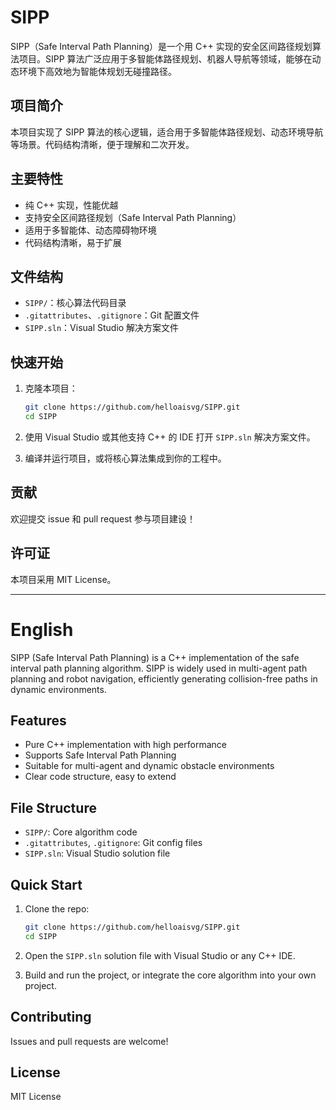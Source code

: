 # SIPP

SIPP（Safe Interval Path Planning）是一个用 C++ 实现的安全区间路径规划算法项目。SIPP 算法广泛应用于多智能体路径规划、机器人导航等领域，能够在动态环境下高效地为智能体规划无碰撞路径。

## 项目简介

本项目实现了 SIPP 算法的核心逻辑，适合用于多智能体路径规划、动态环境导航等场景。代码结构清晰，便于理解和二次开发。

## 主要特性

- 纯 C++ 实现，性能优越
- 支持安全区间路径规划（Safe Interval Path Planning）
- 适用于多智能体、动态障碍物环境
- 代码结构清晰，易于扩展

## 文件结构

- `SIPP/`：核心算法代码目录
- `.gitattributes`、`.gitignore`：Git 配置文件
- `SIPP.sln`：Visual Studio 解决方案文件

## 快速开始

1. 克隆本项目：

   ```bash
   git clone https://github.com/helloaisvg/SIPP.git
   cd SIPP
   ```

2. 使用 Visual Studio 或其他支持 C++ 的 IDE 打开 `SIPP.sln` 解决方案文件。

3. 编译并运行项目，或将核心算法集成到你的工程中。

## 贡献

欢迎提交 issue 和 pull request 参与项目建设！

## 许可证

本项目采用 MIT License。

---

# English

SIPP (Safe Interval Path Planning) is a C++ implementation of the safe interval path planning algorithm. SIPP is widely used in multi-agent path planning and robot navigation, efficiently generating collision-free paths in dynamic environments.

## Features

- Pure C++ implementation with high performance
- Supports Safe Interval Path Planning
- Suitable for multi-agent and dynamic obstacle environments
- Clear code structure, easy to extend

## File Structure

- `SIPP/`: Core algorithm code
- `.gitattributes`, `.gitignore`: Git config files
- `SIPP.sln`: Visual Studio solution file

## Quick Start

1. Clone the repo:

   ```bash
   git clone https://github.com/helloaisvg/SIPP.git
   cd SIPP
   ```

2. Open the `SIPP.sln` solution file with Visual Studio or any C++ IDE.

3. Build and run the project, or integrate the core algorithm into your own project.

## Contributing

Issues and pull requests are welcome!

## License

MIT License
